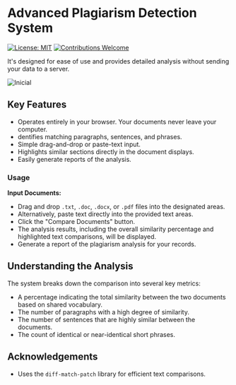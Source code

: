 # Advanced Plagiarism Detection System

[![License: MIT](https://img.shields.io/badge/License-MIT-yellow.svg)](https://opensource.org/licenses/MIT)
[![Contributions Welcome](https://img.shields.io/badge/contributions-welcome-brightgreen.svg)](CONTRIBUTING.md)

It's designed for ease of use and provides detailed analysis without sending your data to a server.

![Inicial](https://github.com/user-attachments/assets/44991da2-d519-4f3c-8436-6990f57fe7fd)


## Key Features

- Operates entirely in your browser. Your documents never leave your computer.
- dentifies matching paragraphs, sentences, and phrases.
- Simple drag-and-drop or paste-text input.
- Highlights similar sections directly in the document displays.
- Easily generate reports of the analysis.

### Usage

**Input Documents:**

*  Drag and drop `.txt`, `.doc`, `.docx`, or `.pdf` files into the designated areas.
*  Alternatively, paste text directly into the provided text areas.
*  Click the "Compare Documents" button.
*  The analysis results, including the overall similarity percentage and highlighted text comparisons, will be displayed.
*  Generate a report of the plagiarism analysis for your records.

## Understanding the Analysis

The system breaks down the comparison into several key metrics:

*  A percentage indicating the total similarity between the two documents based on shared vocabulary.
*  The number of paragraphs with a high degree of similarity.
*  The number of sentences that are highly similar between the documents.
*  The count of identical or near-identical short phrases.

## Acknowledgements

*   Uses the `diff-match-patch` library for efficient text comparisons.

